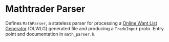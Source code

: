# Mathtrader Parser

Defines `MathParser`, a stateless parser for processing a 
[Online Want List Generator](https://bgg.activityclub.org/olwlg/) (OLWLG)
generated file and producing a `TradeInput` proto. Entry point and documentation
in `math_parser.h`.
